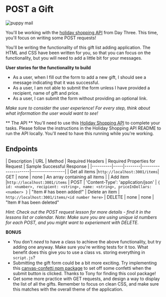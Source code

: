 # POST a Gift

![puppy mail](https://media.giphy.com/media/hTsAAaYV5nRjq/giphy.gif)


You'll be working with the [holiday shopping API](http://localhost:3001/items) from Day Three. This time, you'll focus on writing some POST requests!

You'll be writing the functionality of this gift list adding application. The HTML and CSS have been written for you, so that you can focus on the functionality, but you will need to add a little bit for your messages. 

**User stories for the functionality to build**
* As a user, when I fill out the form to add a new gift, I should see a message indicating that it was successful. 
* As a user, I am not able to submit the form unless I have provided a recipient, name of gift and price. 
* As a user, I can submit the form without providing an optional link. 

_Make sure to consider the user experience! For every step, think about what information the user would want to see!_

** The API **
You'll need to use this [Holiday Shopping API](https://github.com/turingschool-examples/holiday-shopping-api) to complete your tasks. Please follow the instructions in the Holiday Shopping API README to run the API locally. You'll need to have this running while you're working. 

## Endpoints

| Description | URL | Method | Required Headers | Required Properties for Request | Sample Successful Response |
|----------|-----|--------|---------------------|-----------------|
| Get all items |`http://localhost:3001/items`| GET  | none | none | An array containing all items |
| Add item |`http://localhost:3001/items` | POST  |  'Content-Type': 'application/json' | `{ id: <number>, recipient: <string>, name: <string>, priceInDollars: <number> }` | "Item #<id number here> has been added!" 
| Delete an item | `http://localhost:3001/items/<id number here>` | DELETE | none | none | "Item #<id number here> has been deleted" 
  
_Hint: Check out the POST request lesson for more details - find it in the lessons list or calendar._
_Note:  Make sure you are using unique id numbers for each POST, and you might want to experiement with DELETE._

**BONUS**
* You don't _need_ to have a class to achieve the above functionality, but try adding one anyway. Make sure you're writing tests for it too. What benefit does this give you to use a class vs. storing everything in `script.js`?
* Submitting the gift form could be a bit more exciting. Try implementing this [canvas-confetti npm package](https://www.npmjs.com/package/canvas-confetti) to set off some confetti when the submit button is clicked. Thanks to Tony for finding this cool package!
* Get some more practice with GET requests, and design a way to display the list of all the gifts. Remember to focus on clean CSS, and make sure this matches with the overall theme of the application. 
